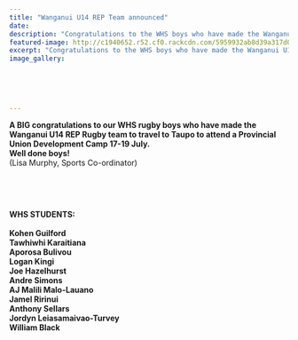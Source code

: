 ```yaml
---
title: "Wanganui U14 REP Team announced"
date: 
description: "Congratulations to the WHS boys who have made the Wanganui U14 Rugby team..."
featured-image: http://c1940652.r52.cf0.rackcdn.com/5959932ab8d39a317d0002bd/WU-rugby-emblem.jpg
excerpt: "Congratulations to the WHS boys who have made the Wanganui U14 Rugby team."
image_gallery:
    
    
    
    
    
---
```


<p><strong>A BIG congratulations to our WHS rugby boys who have made the Wanganui U14 REP Rugby team to travel to Taupo to attend a Provincial Union Development Camp 17-19 July. <br />Well done boys!<br /></strong>(Lisa Murphy, Sports Co-ordinator)</p>
<p>&nbsp; &nbsp;</p>
<p>&nbsp;</p>
<p><strong><span><strong>WHS STUDENTS:<br /><br />Kohen Guilford</strong><br /><strong>Tawhiwhi Karaitiana</strong><br /><strong>Aporosa Bulivou</strong><br /><strong>Logan Kingi</strong><br />Joe Hazelhurst<br /><strong><span>Andre Simons</span></strong><br /><strong><span>AJ Malili Malo-Lauano</span></strong><br /><strong><span>Jamel Ririnui</span></strong><br /><strong><span>Anthony Sellars</span></strong><br /><strong><span>Jordyn Leiasamaivao-Turvey</span></strong><br /><strong><span>William Black</span></strong></span></strong></p>

